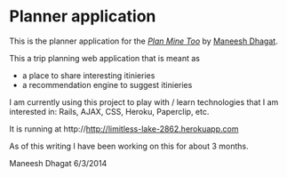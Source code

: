 # Planner application

This is the planner application for the
[*Plan Mine Too*](http://planminetoo.com/)
by [Maneesh Dhagat](mailto:mdhagat@yahoo.com).

This a trip planning web application that is meant as
- a place to share interesting itinieries
- a recommendation engine to suggest itinieries

I am currently using this project to play with / learn technologies that I am interested in: Rails, AJAX, CSS, Heroku, Paperclip, etc.

It is running at http://http://limitless-lake-2862.herokuapp.com

As of this writing I have been working on this for about 3 months.

Maneesh Dhagat
6/3/2014